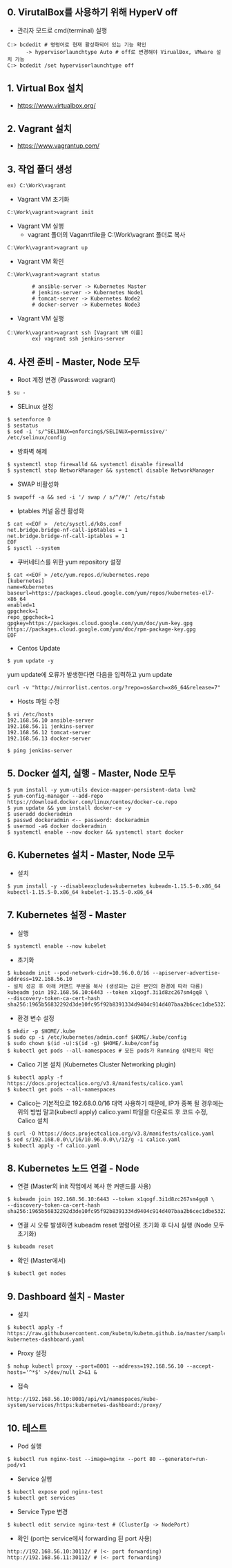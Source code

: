 ## 0. VirutalBox를 사용하기 위해 HyperV off

- 관리자 모드로 cmd(terminal) 실행

```
C:> bcdedit # 명령어로 현재 활성화되어 있는 기능 확인 
      -> hypervisorlaunchtype Auto # off로 변경해야 VirualBox, VMware 설치 가능
C:> bcdedit /set hypervisorlaunchtype off
```

## 1. Virtual Box 설치

- https://www.virtualbox.org/

## 2. Vagrant 설치

- https://www.vagrantup.com/

## 3. 작업 폴더 생성

```
ex) C:\Work\vagrant
```

- Vagrant VM 초기화

```
C:\Work\vagrant>vagrant init
```

- Vagrant VM 실행
  - vagrant 폴더의 Vaganrtfile을 C:\Work\vagrant 폴더로 복사

```
C:\Work\vagrant>vagrant up
```

- Vagrant VM 확인

```
C:\Work\vagrant>vagrant status
    
        # ansible-server -> Kubernetes Master
        # jenkins-server -> Kubernetes Node1
        # tomcat-server -> Kubernetes Node2
        # docker-server -> Kubernetes Node3
```

- Vagrant VM 실행

```
C:\Work\vagrant>vagrant ssh [Vagrant VM 이름] 
        ex) vagrant ssh jenkins-server
```

## 4. 사전 준비 - Master, Node 모두

- Root 계정 변경 (Password: vagrant)

```
$ su - 
```

- SELinux 설정

```
$ setenforce 0
$ sestatus
$ sed -i 's/^SELINUX=enforcing$/SELINUX=permissive/' /etc/selinux/config
```

- 방화벽 해제

```
$ systemctl stop firewalld && systemctl disable firewalld
$ systemctl stop NetworkManager && systemctl disable NetworkManager
```

- SWAP 비활성화

```
$ swapoff -a && sed -i '/ swap / s/^/#/' /etc/fstab
```

- Iptables 커널 옵션 활성화

```
$ cat <<EOF >  /etc/sysctl.d/k8s.conf
net.bridge.bridge-nf-call-ip6tables = 1
net.bridge.bridge-nf-call-iptables = 1
EOF
$ sysctl --system
```

- 쿠버네티스를 위한 yum repository 설정

```
$ cat <<EOF > /etc/yum.repos.d/kubernetes.repo
[kubernetes]
name=Kubernetes
baseurl=https://packages.cloud.google.com/yum/repos/kubernetes-el7-x86_64
enabled=1
gpgcheck=1
repo_gpgcheck=1
gpgkey=https://packages.cloud.google.com/yum/doc/yum-key.gpg https://packages.cloud.google.com/yum/doc/rpm-package-key.gpg
EOF
```

- Centos Update

```
$ yum update -y
```
yum update에 오류가 발생한다면 다음을 입력하고 yum update
```
curl -v "http://mirrorlist.centos.org/?repo=os&arch=x86_64&release=7"
```
- Hosts 파일 수정

```
$ vi /etc/hosts
192.168.56.10 ansible-server
192.168.56.11 jenkins-server
192.168.56.12 tomcat-server
192.168.56.13 docker-server

$ ping jenkins-server 
```

## 5. Docker 설치, 실행 - Master, Node 모두

```
$ yum install -y yum-utils device-mapper-persistent-data lvm2 
$ yum-config-manager --add-repo https://download.docker.com/linux/centos/docker-ce.repo
$ yum update && yum install docker-ce -y
$ useradd dockeradmin
$ passwd dockeradmin <-- password: dockeradmin
$ usermod -aG docker dockeradmin
$ systemctl enable --now docker && systemctl start docker
```

## 6. Kubernetes 설치 - Master, Node 모두

- 설치

```
$ yum install -y --disableexcludes=kubernetes kubeadm-1.15.5-0.x86_64 kubectl-1.15.5-0.x86_64 kubelet-1.15.5-0.x86_64
```

## 7. Kubernetes 설정 - Master

- 실행

```
$ systemctl enable --now kubelet
```

- 초기화

```
$ kubeadm init --pod-network-cidr=10.96.0.0/16 --apiserver-advertise-address=192.168.56.10
- 설치 성공 후 아래 커맨드 부분을 복사 (생성되는 값은 본인의 환경에 따라 다름)
kubeadm join 192.168.56.10:6443 --token x1qogf.3i1d8zc267sm4gq8 \
--discovery-token-ca-cert-hash sha256:1965b56832292d3de10fc95f92b8391334d9404c914d407baa2b6cec1dbe5322
```

- 환경 변수 설정

```
$ mkdir -p $HOME/.kube
$ sudo cp -i /etc/kubernetes/admin.conf $HOME/.kube/config
$ sudo chown $(id -u):$(id -g) $HOME/.kube/config
$ kubectl get pods --all-namespaces # 모든 pods가 Running 상태인지 확인 
```

- Calico 기본 설치 (Kubernetes Cluster Networking plugin)

```
$ kubectl apply -f https://docs.projectcalico.org/v3.8/manifests/calico.yaml
$ kubectl get pods --all-namespaces
```

- Calico는 기본적으로 192.68.0.0/16 대역 사용하기 때문에, IP가 중복 될 경우에는 위의 방법 말고(kubectl apply) calico.yaml 파일을 다운로드 후 코드 수정, Calico 설치

```
$ curl -O https://docs.projectcalico.org/v3.8/manifests/calico.yaml  
$ sed s/192.168.0.0\\/16/10.96.0.0\\/12/g -i calico.yaml
$ kubectl apply -f calico.yaml
```

## 8. Kubernetes 노드 연결 - Node

- 연결 (Master의 init 작업에서 복사 한 커맨드를 사용)

```
$ kubeadm join 192.168.56.10:6443 --token x1qogf.3i1d8zc267sm4gq8 \
--discovery-token-ca-cert-hash sha256:1965b56832292d3de10fc95f92b8391334d9404c914d407baa2b6cec1dbe5322  
```

- 연결 시 오류 발생하면 kubeadm reset 명령어로 초기화 후 다시 실행 (Node 모두 초기화)

```
$ kubeadm reset
```

- 확인 (Master에서)

```
$ kubectl get nodes
```

## 9. Dashboard 설치 - Master

- 설치

```
$ kubectl apply -f https://raw.githubusercontent.com/kubetm/kubetm.github.io/master/sample/practice/appendix/gcp-kubernetes-dashboard.yaml
```

- Proxy 설정

```
$ nohup kubectl proxy --port=8001 --address=192.168.56.10 --accept-hosts='^*$' >/dev/null 2>&1 &
```

- 접속

```
http://192.168.56.10:8001/api/v1/namespaces/kube-system/services/https:kubernetes-dashboard:/proxy/
```

## 10. 테스트

- Pod 실행

```
$ kubectl run nginx-test --image=nginx --port 80 --generator=run-pod/v1
```

- Service 실행

```
$ kubectl expose pod nginx-test 
$ kubectl get services
```

- Service Type 변경

```
$ kubectl edit service nginx-test # (ClusterIp -> NodePort)
```

- 확인 (port는 service에서 forwarding 된 port 사용)

```
http://192.168.56.10:30112/ # (<- port forwarding)
http://192.168.56.11:30112/ # (<- port forwarding)
```

